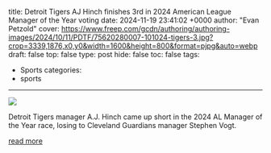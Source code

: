 title: Detroit Tigers AJ Hinch finishes 3rd in 2024 American League Manager of the Year voting
date: 2024-11-19 23:41:02 +0000
author: "Evan Petzold"
cover: https://www.freep.com/gcdn/authoring/authoring-images/2024/10/11/PDTF/75620280007-101024-tigers-3.jpg?crop=3339,1876,x0,y0&width=1600&height=800&format=pjpg&auto=webp
draft: false
top: false
type: post
hide: false
toc: false
tags:
  - Sports
categories:
  - sports
---

![](https://www.freep.com/gcdn/authoring/authoring-images/2024/10/11/PDTF/75620280007-101024-tigers-3.jpg?crop=3339,1876,x0,y0&width=1600&height=800&format=pjpg&auto=webp)

Detroit Tigers manager A.J. Hinch came up short in the 2024 AL Manager of the Year race, losing to Cleveland Guardians manager Stephen Vogt.

[read more](https://www.freep.com/story/sports/mlb/tigers/2024/11/19/detroit-tigers-aj-hinch-loses-2024-american-league-manager-of-the-year/76430145007/)
